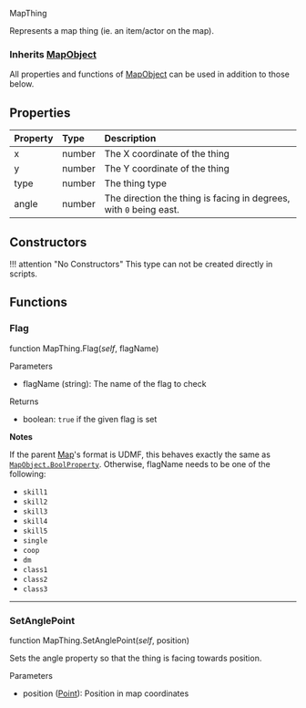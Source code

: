 <article-head>MapThing</article-head>

Represents a map thing (ie. an item/actor on the map).

### Inherits <type>[MapObject](MapObject.md)</type>  
All properties and functions of <type>[MapObject](MapObject.md)</type> can be used in addition to those below.

## Properties

| Property | Type | Description |
|:---------|:-----|:------------|
<prop class="ro">x</prop> | <type>number</type> | The X coordinate of the thing
<prop class="ro">y</prop> | <type>number</type> | The Y coordinate of the thing
<prop class="ro">type</prop> | <type>number</type> | The thing type
<prop class="ro">angle</prop> | <type>number</type> | The direction the thing is facing in degrees, with `0` being east.

## Constructors

!!! attention "No Constructors"
    This type can not be created directly in scripts.

## Functions

### Flag

<fdef>function <type>MapThing</type>.<func>Flag</func>(<arg>*self*</arg>, <arg>flagName</arg>)</fdef>

<listhead>Parameters</listhead>

* <arg>flagName</arg> (<type>string</type>): The name of the flag to check

<listhead>Returns</listhead>

* <type>boolean</type>: `true` if the given flag is set

**Notes**

If the parent <type>[Map](Map.md)</type>'s format is UDMF, this behaves exactly the same as <code>[MapObject.BoolProperty](MapObject.md#boolproperty)</code>. Otherwise, <arg>flagName</arg> needs to be one of the following:

* `skill1`
* `skill2`
* `skill3`
* `skill4`
* `skill5`
* `single`
* `coop`
* `dm`
* `class1`
* `class2`
* `class3`

---
### SetAnglePoint

<fdef>function <type>MapThing</type>.<func>SetAnglePoint</func>(<arg>*self*</arg>, <arg>position</arg>)</fdef>

Sets the <prop>angle</prop> property so that the thing is facing towards <arg>position</arg>.

<listhead>Parameters</listhead>

* <arg>position</arg> (<type>[Point](../Point.md)</type>): Position in map coordinates

